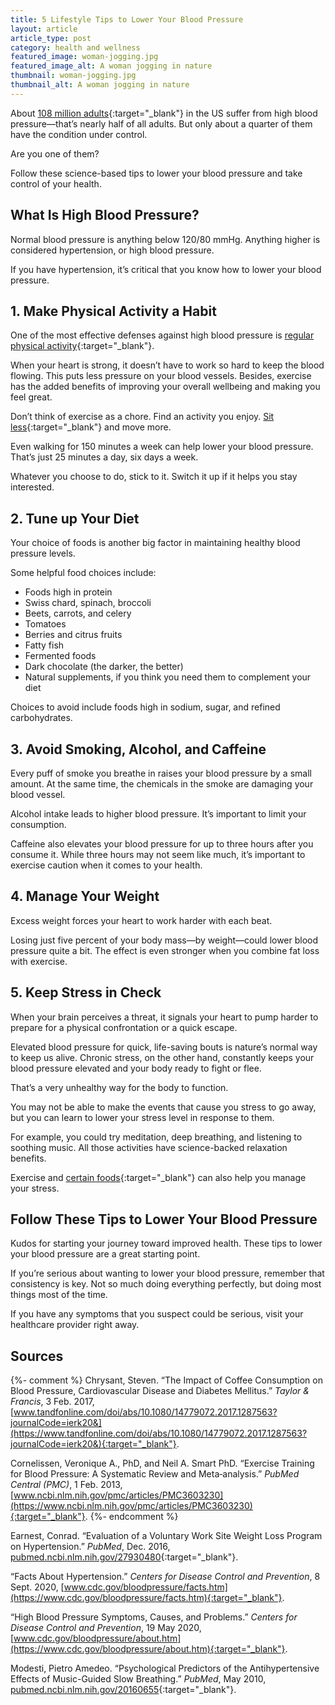 ```yaml
---
title: 5 Lifestyle Tips to Lower Your Blood Pressure
layout: article
article_type: post
category: health and wellness
featured_image: woman-jogging.jpg
featured_image_alt: A woman jogging in nature
thumbnail: woman-jogging.jpg
thumbnail_alt: A woman jogging in nature
---
```


About [108 million adults](https://www.cdc.gov/bloodpressure/facts.htm#:~:text=Nearly%20half%20of%20adults%20in,are%20taking%20medication%20for%20hypertension.&text=Only%20about%201%20in%204,have%20their%20condition%20under%20control.){:target="_blank"} in the US suffer from high blood pressure—that’s nearly half of all adults. But only about a quarter of them have the condition under control.

Are you one of them?

Follow these science-based tips to lower your blood pressure and take control of your health.

## What Is High Blood Pressure?

Normal blood pressure is anything below 120/80 mmHg. Anything higher is considered hypertension, or high blood pressure.

If you have hypertension, it’s critical that you know how to lower your blood pressure.

## 1. Make Physical Activity a Habit

One of the most effective defenses against high blood pressure is [regular physical activity](https://www.ncbi.nlm.nih.gov/pmc/articles/PMC3603230/){:target="_blank"}.

When your heart is strong, it doesn’t have to work so hard to keep the blood flowing. This puts less pressure on your blood vessels. Besides, exercise has the added benefits of improving your overall wellbeing and making you feel great.

Don’t think of exercise as a chore. Find an activity you enjoy. [Sit less](https://www.ahajournals.org/doi/10.1161/HYPERTENSIONAHA.118.11190){:target="_blank"} and move more.

Even walking for 150 minutes a week can help lower your blood pressure. That’s just 25 minutes a day, six days a week.

Whatever you choose to do, stick to it. Switch it up if it helps you stay interested.

## 2. Tune up Your Diet

Your choice of foods is another big factor in maintaining healthy blood pressure levels.

Some helpful food choices include:

- Foods high in protein
- Swiss chard, spinach, broccoli
- Beets, carrots, and celery
- Tomatoes
- Berries and citrus fruits
- Fatty fish
- Fermented foods
- Dark chocolate (the darker, the better)
- Natural supplements, if you think you need them to complement your diet

Choices to avoid include foods high in sodium, sugar, and refined carbohydrates.

## 3. Avoid Smoking, Alcohol, and Caffeine

Every puff of smoke you breathe in raises your blood pressure by a small amount. At the same time, the chemicals in the smoke are damaging your blood vessel.

Alcohol intake leads to higher blood pressure. It’s important to limit your consumption.

Caffeine also elevates your blood pressure for up to three hours after you consume it. While three hours may not seem like much, it’s important to exercise caution when it comes to your health.

## 4. Manage Your Weight

Excess weight forces your heart to work harder with each beat.

Losing just five percent of your body mass—by weight—could lower blood pressure quite a bit. The effect is even stronger when you combine fat loss with exercise.

## 5. Keep Stress in Check

When your brain perceives a threat, it signals your heart to pump harder to prepare for a physical confrontation or a quick escape.

Elevated blood pressure for quick, life-saving bouts is nature’s normal way to keep us alive. Chronic stress, on the other hand, constantly keeps your blood pressure elevated and your body ready to fight or flee.

That’s a very unhealthy way for the body to function.

You may not be able to make the events that cause you stress to go away, but you can learn to lower your stress level in response to them.

For example, you could try meditation, deep breathing, and listening to soothing music. All those activities have science-backed relaxation benefits.

Exercise and [certain foods](https://exploreim.ucla.edu/nutrition/eat-right-drink-well-stress-less-stress-reducing-foods-herbal-supplements-and-teas/){:target="_blank"} can also help you manage your stress.

## Follow These Tips to Lower Your Blood Pressure

Kudos for starting your journey toward improved health. These tips to lower your blood pressure are a great starting point.

If you’re serious about wanting to lower your blood pressure, remember that consistency is key. Not so much doing everything perfectly, but doing most things most of the time.

If you have any symptoms that you suspect could be serious, visit your healthcare provider right away.

## Sources
{%- comment %}
Chrysant, Steven. “The Impact of Coffee Consumption on Blood Pressure, Cardiovascular Disease and Diabetes Mellitus.” _Taylor & Francis_, 3 Feb. 2017, [www.tandfonline.com/doi/abs/10.1080/14779072.2017.1287563?journalCode=ierk20&](https://www.tandfonline.com/doi/abs/10.1080/14779072.2017.1287563?journalCode=ierk20&){:target="_blank"}.

Cornelissen, Veronique A., PhD, and Neil A. Smart PhD. “Exercise Training for Blood Pressure: A Systematic Review and Meta‐analysis.” _PubMed Central (PMC)_, 1 Feb. 2013, [www.ncbi.nlm.nih.gov/pmc/articles/PMC3603230](https://www.ncbi.nlm.nih.gov/pmc/articles/PMC3603230){:target="_blank"}.
{%- endcomment %}

Earnest, Conrad. “Evaluation of a Voluntary Work Site Weight Loss Program on Hypertension.” _PubMed_, Dec. 2016, [pubmed.ncbi.nlm.nih.gov/27930480](https://pubmed.ncbi.nlm.nih.gov/27930480){:target="_blank"}.

“Facts About Hypertension.” _Centers for Disease Control and Prevention_, 8 Sept. 2020, [www.cdc.gov/bloodpressure/facts.htm](https://www.cdc.gov/bloodpressure/facts.htm){:target="_blank"}.

“High Blood Pressure Symptoms, Causes, and Problems.” _Centers for Disease Control and Prevention_, 19 May 2020, [www.cdc.gov/bloodpressure/about.htm](https://www.cdc.gov/bloodpressure/about.htm){:target="_blank"}.

Modesti, Pietro Amedeo. “Psychological Predictors of the Antihypertensive Effects of Music-Guided Slow Breathing.” _PubMed_, May 2010, [pubmed.ncbi.nlm.nih.gov/20160655](https://pubmed.ncbi.nlm.nih.gov/20160655){:target="_blank"}.
